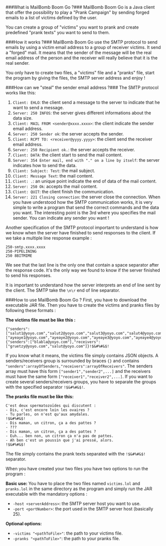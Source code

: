 ###What is MailBomb Boom Go ?###
MailBomb Boom Go is a Java client that offer the possibility to play a "Prank Campaign" by sending forged emails to a list of victims defined by the user.

You can create a group of "victims" you want to prank and create predefined "prank texts" you want to send to them.

###How it works ?###
MailBomb Boom Go use the SMTP protocol to send emails by using a victim email address to a group of receiver victims. It send a "forged" mail. It means that the sender of the message will be the real email address of the person and the receiver will really believe that it is the real sender.

You only have to create two files, a "victims" file and a "pranks" file, start the program by giving the files, the SMTP server address and enjoy !

###How can we "steal" the sender email address ?###
The SMTP protocol works like this:
1. `Client: EHLO`: the client send a message to the server to indicate that he want to send a message.
2. `Server: 250 INFOS`: the server gives different informations about the data size.
3. `Client: MAIL FROM <sender@xxxx.xxxx>`: the client indicate the sender email address.
4. `Server: 250 Sender ok`: the server accepts the sender.
5. `Client: RCPT TO: <receiver@yyyy.yyyy>`: the client send the receiver email address.
6. `Server: 250 Recipient ok.`: the server accepts the receiver.
7. `Client: DATA`: the client start to send the mail content.
8. `Server: 354 Enter mail, end with "." on a line by itself`: the server indicates how to send the data.
9. `Client: Subject: Test`: the mail subject.
10. `Client: Message Text`: the mail content.
11. `Client: .`: an unique point indicate the end of data of the mail content.
12. `Server: 250 Ok`: accepts the mail content.
13. `Client: QUIT`: the client finish the communication.
14. `Server: 221 Closing connection`: the server close the connection.
When you have understood how the SMTP communication works, it is very simple to write a program that send the correct commands and the data you want. The interesting point is the 3rd where you specifies the mail sender. You can indicate any sender you want !

Another specification of the SMTP protocol important to understand is how we know when the server have finished to send responses to the client. If we take a multiple line response example :
```
250-smtp.xxxx.xxxx
250-PIPELINING
250 8BITMIME
```
We see that the last line is the only one that contain a space separator after the response code. It's the only way we found to know if the server finished to send his responses.

It is important to understand how the server interprets an end of line sent by the client. The SMTP take the `\n\r` end of line separator.

###How to use MailBomb Boom Go ?
First, you have to download the executable JAR file. Then you have to create the victims and pranks files by following these formats :

**The victims file must be like this :**
```
{"senders":["salut1@yoyo.com","salut2@yoyo.com","salut3@yoyo.com","salut4@yoyo.com"],"receivers":["ayeaye1@yoyo.com","ayeaye2@yoyo.com","ayeaye3@yoyo.com","ayeaye4@yoyo.com"]}!$&#%#&$!
{"senders":["blabla@yoyo.com"],"receivers":["gruetzy@yoyo.com","salut@yoyo.com"]}!$&#%#&$!
```
If you know what it means, the victims file simply contains JSON objects. A senders/receivers group is surrounded by braces `{}` and contains `"senders":arrayOfSenders,"receivers":arrayOfReceivers"`. The senders array must have this form `["sender1","sender2",...]` and the receivers must have the same form `["receiver1","receiver2",...]`. If you want to create several senders/receivers groups, you have to separate the groups with the specified separator `!$&#%#&$!`.

**The pranks file must be like this:**
```
C'est deux spermatozoïdes qui discutent :
- Dis, c'est encore loin les ovaires ?
- Tu parles, on n'est qu'aux amydales.
!$&#%#&$!
- Dis maman, un citron, ça a des pattes ?
- ???
- Dis maman, un citron, ça a des pattes ?
- Euh... ben non, un citron ça n'a pas de pattes.
- Ah ben c'est un poussin que j'ai pressé, alors.
!$&#%#&$!
```
The file simply contains the prank texts separated with the `!$&#%#&$!` separator.

When you have created your two files you have two options to run the program :

**Basic use:**
You have to place the two files named `victims.lol` and `pranks.lol` in the same directory as the program and simply run the JAR executable with the mandatory options :
- `-host <serverAddress>`: the SMTP server host you want to use.
- `-port <portNumber>`: the port used in the SMTP server host (basically 25).

**Optional options:**
- `-victims "<pathToFile>"`: the path to your victims file.
- `-pranks "<pathToFile>"`: the path to your pranks file.
